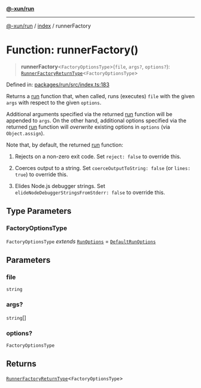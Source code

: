 [**@-xun/run**](../../README.md)

***

[@-xun/run](../../README.md) / [index](../README.md) / runnerFactory

# Function: runnerFactory()

> **runnerFactory**\<`FactoryOptionsType`\>(`file`, `args?`, `options?`): [`RunnerFactoryReturnType`](../../types/type-aliases/RunnerFactoryReturnType.md)\<`FactoryOptionsType`\>

Defined in: [packages/run/src/index.ts:183](https://github.com/Xunnamius/exec-utils/blob/e4fc4234f5ee2e08c53563e96d123577dfd5f204/packages/run/src/index.ts#L183)

Returns a [run](run.md) function that, when called, runs (executes) `file` with
the given `args` with respect to the given `options`.

Additional arguments specified via the returned [run](run.md) function will be
appended to `args`. On the other hand, additional options specified via the
returned [run](run.md) function will _overwrite_ existing options in `options`
(via `Object.assign`).

Note that, by default, the returned [run](run.md) function:

1. Rejects on a non-zero exit code. Set `reject: false` to override this.

2. Coerces output to a string. Set `coerceOutputToString: false` (or
   `lines: true`) to override this.

3. Elides Node.js debugger strings. Set `elideNodeDebuggerStringsFromStderr:
   false` to override this.

## Type Parameters

### FactoryOptionsType

`FactoryOptionsType` *extends* [`RunOptions`](../../types/type-aliases/RunOptions.md) = [`DefaultRunOptions`](../../types/type-aliases/DefaultRunOptions.md)

## Parameters

### file

`string`

### args?

`string`[]

### options?

`FactoryOptionsType`

## Returns

[`RunnerFactoryReturnType`](../../types/type-aliases/RunnerFactoryReturnType.md)\<`FactoryOptionsType`\>
